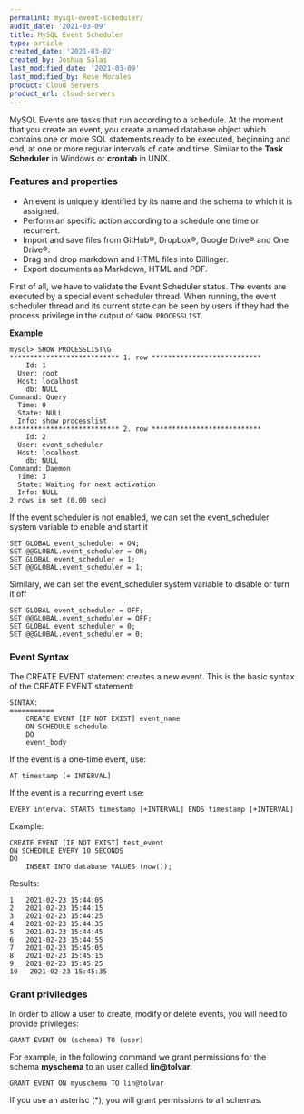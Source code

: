 ```yaml
---
permalink: mysql-event-scheduler/
audit_date: '2021-03-09'
title: MySQL Event Scheduler
type: article
created_date: '2021-03-02'
created_by: Joshua Salas
last_modified_date: '2021-03-09'
last_modified_by: Rose Morales
product: Cloud Servers
product_url: cloud-servers
---
```


MySQL Events are tasks that run according to a schedule. At the moment that you
create an event, you create a named database object which contains one or more
SQL statements ready to be executed, beginning and end, at one or more
regular intervals of date and time. Similar to the **Task Scheduler** in Windows
or **crontab** in UNIX.

### Features and properties

- An event is uniquely identified by its name and the schema to which it is assigned.
- Perform an specific action according to a schedule one time or recurrent.
- Import and save files from GitHub&reg;, Dropbox&reg;, Google Drive&reg; and
  One Drive&reg;.
- Drag and drop markdown and HTML files into Dillinger.
- Export documents as Markdown, HTML and PDF.

First of all, we have to validate the Event Scheduler status. The events are
executed by a special event scheduler thread. When running, the event scheduler
thread and its current state can be seen by users if they had the process
privilege in the output of `SHOW PROCESSLIST`.

**Example**

    mysql> SHOW PROCESSLIST\G
    *************************** 1. row ***************************
        Id: 1
      User: root
      Host: localhost
        db: NULL
    Command: Query
      Time: 0
      State: NULL
      Info: show processlist
    *************************** 2. row ***************************
        Id: 2
      User: event_scheduler
      Host: localhost
        db: NULL
    Command: Daemon
      Time: 3
      State: Waiting for next activation
      Info: NULL
    2 rows in set (0.00 sec)

If the event scheduler is not enabled, we can set the event_scheduler system
variable to enable and start it

    SET GLOBAL event_scheduler = ON;
    SET @@GLOBAL.event_scheduler = ON;
    SET GLOBAL event_scheduler = 1;
    SET @@GLOBAL.event_scheduler = 1;

Similary, we can set the event_scheduler system variable to disable or turn it
off

    SET GLOBAL event_scheduler = OFF;
    SET @@GLOBAL.event_scheduler = OFF;
    SET GLOBAL event_scheduler = 0;
    SET @@GLOBAL.event_scheduler = 0;

### **Event Syntax**

The CREATE EVENT statement creates a new event. This is the basic syntax of the
CREATE EVENT statement:

    SINTAX:
    ===========
        CREATE EVENT [IF NOT EXIST] event_name
        ON SCHEDULE schedule
        DO
        event_body

If the event is a one-time event, use:

    AT timestamp [+ INTERVAL]

If the event is a recurring event use:

    EVERY interval STARTS timestamp [+INTERVAL] ENDS timestamp [+INTERVAL]

Example:

    CREATE EVENT [IF NOT EXIST] test_event
    ON SCHEDULE EVERY 10 SECONDS
    DO
        INSERT INTO database VALUES (now());

Results:

    1   2021-02-23 15:44:05
    2   2021-02-23 15:44:15
    3   2021-02-23 15:44:25
    4   2021-02-23 15:44:35
    5   2021-02-23 15:44:45
    6   2021-02-23 15:44:55
    7   2021-02-23 15:45:05
    8   2021-02-23 15:45:15
    9   2021-02-23 15:45:25
    10   2021-02-23 15:45:35

### Grant priviledges

In order to allow a user to create, modify or delete events, you will need to
provide privileges:

    GRANT EVENT ON (schema) TO (user)

For example, in the following command we grant permissions for the schema
**myschema** to an user called **lin@tolvar**.

    GRANT EVENT ON myuschema TO lin@tolvar

If you use an asterisc (*), you will grant permissions to all schemas.
